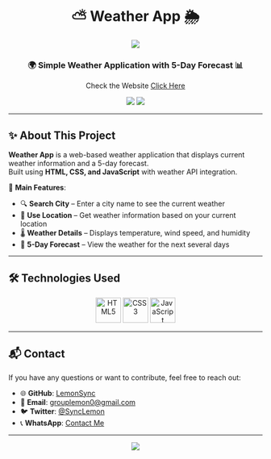<h1 align="center">
  ⛅ Weather App 🌦
</h1>

<p align="center">
  <img src="https://capsule-render.vercel.app/api?type=waving&color=gradient&height=100&section=header"/>
</p>

<h3 align="center">
  🌍 Simple Weather Application with 5-Day Forecast 📊
</h3>

<p align="center">
  Check the Website <a href="https://lemon-weather.vercel.app/">Click Here</a>
</p>

<p align="center">
  <img src="https://img.shields.io/github/repo-size/LemonSync/Weather_App?style=for-the-badge" />
  <img src="https://img.shields.io/github/languages/count/LemonSync/Weather_App?style=for-the-badge" />
</p>

---

## ✨ About This Project
**Weather App** is a web-based weather application that displays current weather information and a 5-day forecast.  
Built using **HTML, CSS, and JavaScript** with weather API integration.

🔹 **Main Features**:
- 🔍 **Search City** – Enter a city name to see the current weather  
- 📍 **Use Location** – Get weather information based on your current location  
- 🌡 **Weather Details** – Displays temperature, wind speed, and humidity  
- 📅 **5-Day Forecast** – View the weather for the next several days  

---

## 🛠️ Technologies Used
<p align="center">
  <img src="https://githubraw.com/devicons/devicon/master/icons/html5/html5-original.svg" alt="HTML5" width="50" height="50"/>
  <img src="https://githubraw.com/devicons/devicon/master/icons/css3/css3-original.svg" alt="CSS3" width="50" height="50"/>
  <img src="https://githubraw.com/devicons/devicon/master/icons/javascript/javascript-original.svg" alt="JavaScript" width="50" height="50"/>
</p>

---

## 📬 Contact
If you have any questions or want to contribute, feel free to reach out:
- 🌐 **GitHub**: [LemonSync](https://github.com/LemonSync)
- 📧 **Email**: [grouplemon0@gmail.com](mailto:grouplemon0@gmail.com)
- 🐦 **Twitter**: [@SyncLemon](https://twitter.com/SyncLemon)
- 📞 **WhatsApp**: [Contact Me](https://wa.me/6285763482523)

---

<p align="center">
  <img src="https://capsule-render.vercel.app/api?type=waving&color=gradient&height=100&section=footer"/>
</p>
